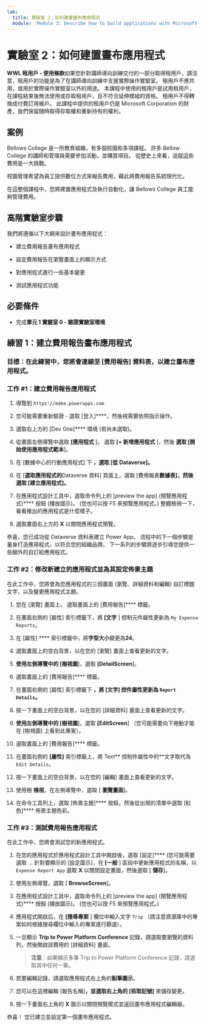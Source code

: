 ```yaml
---
lab:
  title: 實驗室 2：如何建置畫布應用程式
  module: 'Module 3: Describe how to build applications with Microsoft Power Apps'
---
```


# 實驗室 2：如何建置畫布應用程式

**WWL 租用戶 - 使用條款**如果您針對講師導向訓練交付的一部分取得租用戶，請注意，租用戶的功能是為了在講師導向訓練中支援實際操作實驗室。 租用戶不應共用，或用於實際操作實驗室以外的用途。 本課程中使用的租用戶是試用租用戶，在課程結束後無法使用或存取租用戶，且不符合延伸模組的資格。 租用戶不得轉換成付費訂用帳戶。 此課程中提供的租用戶仍是 Microsoft Corporation 的財產，我們保留隨時取得存取權和重新持有的權利。 

## 案例

Bellows College 是一所教育組織，有多個校園和多項課程。 許多 Bellow College 的講師和管理員需要參加活動，並購買項目。 從歷史上來看，追蹤這些費用是一大挑戰。 

校園管理希望為員工提供數位方式來報告費用，藉此將費用報告系統現代化。 

在這整個課程中，您將建置應用程式及執行自動化，讓 Bellows College 員工能夠管理費用。 


## 高階實驗室步驟

我們將遵循以下大綱來設計畫布應用程式：

- 建立費用報告畫布應用程式 

- 設定費用報告在瀏覽畫面上的顯示方式

- 對應用程式進行一些基本變更

- 測試應用程式功能

## 必要條件

- 完成**單元 1 實驗室 0 - 驗證實驗室環境**

## 練習 1：建立費用報告畫布應用程式

### 目標：在此練習中，您將會連線至 [費用報告] 資料表，以建立畫布應用程式。

### 工作 #1：建立費用報告應用程式

1. 導覽到 `https://make.powerapps.com`

1. 您可能需要重新驗證 - 選取 [登入]****，然後視需要依照指示操作。

1. 選取右上方的 [Dev One]**** 環境 (若尚未選取)。

1. 從畫面左側導覽中選取 **[應用程式** ]。 選取 **[+ 新增應用程式** ]，然後 **選取 [開始使用應用程式範本**]。

1. 在 [數據中心的行動應用程式] 下 **，選取 **[從 Dataverse**]。**

1. 在 [**選取應用程式的**Dataverse 資料] 頁面上，選取 [費用報表**數據表]，然後選取 [**建立應用程式**]。**

1. 在應用程式設計工具中，選取命令列上的 [preview the app] (預覽應用程式)**** 按鈕 (播放圖示)。 (您也可以按 F5 來預覽應用程式。) 整體檢視一下，看看推出的應用程式是什麼樣子。

1. 選取畫面右上方的 **X** 以關閉應用程式預覽。

恭喜，您已成功從 Dataverse 資料表建立 Power App。 流程中的下一個步驟是量身打造應用程式，以符合您的組織品牌。 下一系列的步驟將逐步引導您提供一些額外的自訂給應用程式。

### 工作 #2：修改新建立的應用程式並為其設定佈景主題

在此工作中，您將會為您應用程式的三個畫面 (瀏覽、詳細資料和編輯) 自訂標題文字，以及變更應用程式主題。

1. 您在 [瀏覽] 畫面上。 選取畫面上的 [費用報告]**** 標籤。

1. 在畫面右側的 [屬性] 索引標籤下，將 **[文字** ] 控制元件屬性更新為 `My Expense Reports`。

1. 在 [屬性] **** 索引標籤中，將**字型大小**變更為**24**。

1. 選取畫面上的空白背景，以在您的 [瀏覽] 畫面上查看更新的文字。

1. **使用左側導覽中的 [樹視圖**]，選取 **[DetailScreen**]。

1. 選取畫面上的 [費用報告]**** 標籤。

1. 在畫面右側的 [屬性] 索引標籤下 **，將 **[文字**] 控件屬性更新為 `Report Details`。**

1. 按一下畫面上的空白背景，以在您的 [詳細資料] 畫面上查看更新的文字。

1. **使用左側導覽中的 [樹視圖**]，選取 **[EditScreen**] （您可能需要向下捲動才能在 [樹視圖] 上看到此專案）。

1. 選取畫面上的 [費用報告]**** 標籤。

1. 在畫面右側的 **[屬性]** 索引標籤上，將 Text** 控制件屬性中的**文字取代為 `Edit Details`。

1. 按一下畫面上的空白背景，以在您的 [編輯] 畫面上查看更新的文字。

1. 使用樹 **檢視**，在左側導覽中，選取 [ **瀏覽畫面**]。

1. 在命令工具列上，選取 [佈景主題]**** 按鈕，然後從出現的清單中選取 [紅色]**** 佈景主題色彩。

### 工作 #3：測試費用報告應用程式

在此工作中，您將會測試您的新應用程式。

1. 在您的應用程式於應用程式設計工具中開啟後，選取 [設定]**** (您可能需要選取 … 針對要顯示的 [設定圖示]，在 **[一般** ] 區段中更新應用程式的名稱，以 `Expense Report App` 選取 **X** 以關閉設定畫面，然後選取 [ **儲存**]。

1. 使用左側導覽，選取 [ **BrowseScreen**]。

1. 在應用程式設計工具中，選取命令列上的 [preview the app] (預覽應用程式)**** 按鈕 (播放圖示)。 (您也可以按 F5 來預覽應用程式。)

1. 應用程式開啟后，在 **[搜尋專案** ] 欄位中輸入文字 `Trip` （請注意資源庫中的專案如何根據搜尋欄位中輸入的專案進行篩選）。

1. 一旦顯示 **Trip to Power Platform Conference** 記錄，請選取要瀏覽的資料列，然後開啟該費用的 [詳細資料] 畫面。
 
    >**注意**：如果顯示多筆 Trip to Power Platform Conference 記錄，請選取其中任何一筆。

1. 若要編輯記錄，請選取應用程式右上角的**鉛筆圖示**。

1. 您可以在這裡編輯 [報告名稱]****，並選取右上角的 [核取記號]**** 來儲存變更。

1. 按一下畫面右上角的 **X** 圖示以關閉預覽模式並返回畫布應用程式編輯器。

恭喜！ 您已建立並設定第一個畫布應用程式。

 
